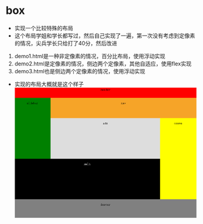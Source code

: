 # box
* 实现一个比较特殊的布局
* 这个布局学姐和学长都写过，然后自己实现了一遍，第一次没有考虑到定像素的情况，尖兵学长只给打了40分，然后改进

1. demo1.html是一种非定像素的情况，百分比布局，使用浮动实现
2. demo2.html是定像素的情况，侧边两个定像素，其他自适应，使用flex实现
3. demo3.html也是侧边两个定像素的情况，使用浮动实现

* 实现的布局大概就是这个样子
![image](https://github.com/su-dan/box/blob/master/box.png)

